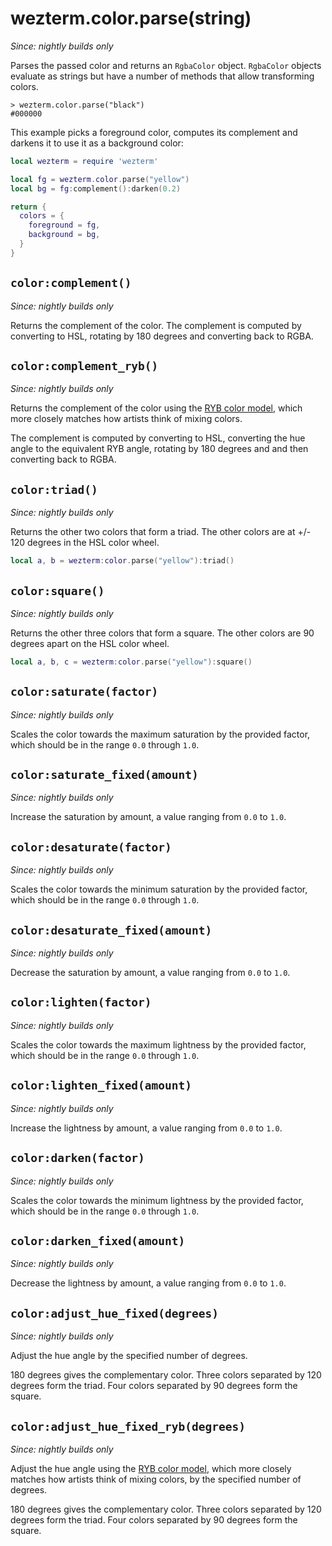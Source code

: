# wezterm.color.parse(string)

*Since: nightly builds only*

Parses the passed color and returns an `RgbaColor` object.
`RgbaColor` objects evaluate as strings but have a number of methods
that allow transforming colors.

```
> wezterm.color.parse("black")
#000000
```

This example picks a foreground color, computes its complement
and darkens it to use it as a background color:

```lua
local wezterm = require 'wezterm'

local fg = wezterm.color.parse("yellow")
local bg = fg:complement():darken(0.2)

return {
  colors = {
    foreground = fg,
    background = bg,
  }
}
```

## `color:complement()`

*Since: nightly builds only*

Returns the complement of the color. The complement is computed
by converting to HSL, rotating by 180 degrees and converting back
to RGBA.

## `color:complement_ryb()`

*Since: nightly builds only*

Returns the complement of the color using the [RYB color
model](https://en.wikipedia.org/wiki/RYB_color_model), which more closely
matches how artists think of mixing colors.

The complement is computed by converting to HSL, converting the
hue angle to the equivalent RYB angle, rotating by 180 degrees and
and then converting back to RGBA.

## `color:triad()`

*Since: nightly builds only*

Returns the other two colors that form a triad. The other colors
are at +/- 120 degrees in the HSL color wheel.

```lua
local a, b = wezterm:color.parse("yellow"):triad()
```

## `color:square()`

*Since: nightly builds only*

Returns the other three colors that form a square. The other colors
are 90 degrees apart on the HSL color wheel.

```lua
local a, b, c = wezterm:color.parse("yellow"):square()
```

## `color:saturate(factor)`

*Since: nightly builds only*

Scales the color towards the maximum saturation by the provided factor, which
should be in the range `0.0` through `1.0`.

## `color:saturate_fixed(amount)`

*Since: nightly builds only*

Increase the saturation by amount, a value ranging from `0.0` to `1.0`.

## `color:desaturate(factor)`

*Since: nightly builds only*

Scales the color towards the minimum saturation by the provided factor, which
should be in the range `0.0` through `1.0`.

## `color:desaturate_fixed(amount)`

*Since: nightly builds only*

Decrease the saturation by amount, a value ranging from `0.0` to `1.0`.

## `color:lighten(factor)`

*Since: nightly builds only*

Scales the color towards the maximum lightness by the provided factor, which
should be in the range `0.0` through `1.0`.

## `color:lighten_fixed(amount)`

*Since: nightly builds only*

Increase the lightness by amount, a value ranging from `0.0` to `1.0`.

## `color:darken(factor)`

*Since: nightly builds only*

Scales the color towards the minimum lightness by the provided factor, which
should be in the range `0.0` through `1.0`.

## `color:darken_fixed(amount)`

*Since: nightly builds only*

Decrease the lightness by amount, a value ranging from `0.0` to `1.0`.

## `color:adjust_hue_fixed(degrees)`

*Since: nightly builds only*

Adjust the hue angle by the specified number of degrees.

180 degrees gives the complementary color.
Three colors separated by 120 degrees form the triad.
Four colors separated by 90 degrees form the square.

## `color:adjust_hue_fixed_ryb(degrees)`

*Since: nightly builds only*

Adjust the hue angle using the [RYB color model](https://en.wikipedia.org/wiki/RYB_color_model), which more closely
matches how artists think of mixing colors, by the specified number of degrees.

180 degrees gives the complementary color.
Three colors separated by 120 degrees form the triad.
Four colors separated by 90 degrees form the square.
